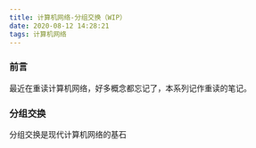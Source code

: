 ```yaml
---
title: 计算机网络-分组交换（WIP）
date: 2020-08-12 14:28:21
tags: 计算机网络
---
```


### 前言
最近在重读计算机网络，好多概念都忘记了，本系列记作重读的笔记。
<!--more-->

### 分组交换
分组交换是现代计算机网络的基石

